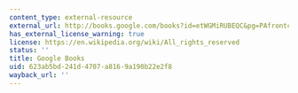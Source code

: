 ```yaml
---
content_type: external-resource
external_url: http://books.google.com/books?id=etWGMiRUBEQC&pg=PAfrontcover
has_external_license_warning: true
license: https://en.wikipedia.org/wiki/All_rights_reserved
status: ''
title: Google Books
uid: 623ab5bd-241d-4707-a816-9a190b22e2f8
wayback_url: ''
---
```

